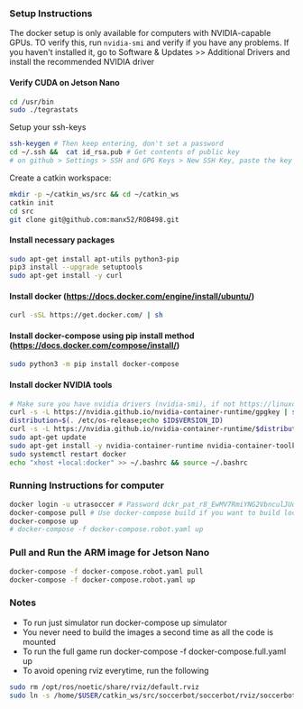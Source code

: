 ### Setup Instructions
The docker setup is only available for computers with NVIDIA-capable GPUs. TO verify this, run ```nvidia-smi``` and verify if you have any problems. If you haven't installed it, go to Software & Updates >> Additional Drivers and install the recommended NVIDIA driver

#### Verify CUDA on Jetson Nano 
```bash
cd /usr/bin
sudo ./tegrastats
```

Setup your ssh-keys
```bash
ssh-keygen # Then keep entering, don't set a password
cd ~/.ssh &&  cat id_rsa.pub # Get contents of public key
# on github > Settings > SSH and GPG Keys > New SSH Key, paste the key
```

Create a catkin workspace:
```bash
mkdir -p ~/catkin_ws/src && cd ~/catkin_ws
catkin init
cd src
git clone git@github.com:manx52/ROB498.git

```


#### Install necessary packages
```bash
sudo apt-get install apt-utils python3-pip
pip3 install --upgrade setuptools
sudo apt-get install -y curl

```

#### Install docker (https://docs.docker.com/engine/install/ubuntu/)
```bash
curl -sSL https://get.docker.com/ | sh
```

#### Install docker-compose using pip install method (https://docs.docker.com/compose/install/)
```bash
sudo python3 -m pip install docker-compose
```

#### Install docker NVIDIA tools
```bash
# Make sure you have nvidia drivers (nvidia-smi), if not https://linuxconfig.org/how-to-install-the-nvidia-drivers-on-ubuntu-20-04-focal-fossa-linux
curl -s -L https://nvidia.github.io/nvidia-container-runtime/gpgkey | sudo apt-key add -
distribution=$(. /etc/os-release;echo $ID$VERSION_ID)
curl -s -L https://nvidia.github.io/nvidia-container-runtime/$distribution/nvidia-container-runtime.list | sudo tee /etc/apt/sources.list.d/nvidia-container-runtime.list
sudo apt-get update
sudo apt-get install -y nvidia-container-runtime nvidia-container-toolkit mesa-utils
sudo systemctl restart docker
echo "xhost +local:docker" >> ~/.bashrc && source ~/.bashrc
```


### Running Instructions for computer
```bash
docker login -u utrasoccer # Password dckr_pat_r8_EwMV7RmiYNG2VbnculJUqc1w
docker-compose pull # Use docker-compose build if you want to build locally
docker-compose up
# docker-compose -f docker-compose.robot.yaml up
```

### Pull and Run the ARM image for Jetson Nano
```bash
docker-compose -f docker-compose.robot.yaml pull
docker-compose -f docker-compose.robot.yaml up
```

### Notes
- To run just simulator run docker-compose up simulator
- You never need to build the images a second time as all the code is mounted
- To run the full game run docker-compose -f docker-compose.full.yaml up
- To avoid opening rviz everytime, run the following
```bash
sudo rm /opt/ros/noetic/share/rviz/default.rviz
sudo ln -s /home/$USER/catkin_ws/src/soccerbot/soccerbot/rviz/soccerbot.rviz /opt/ros/noetic/share/rviz/default.rviz
```
